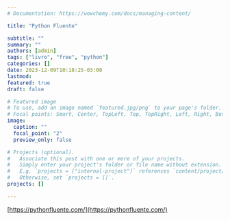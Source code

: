```yaml
---
# Documentation: https://wowchemy.com/docs/managing-content/

title: "Python Fluente"

subtitle: ""
summary: ""
authors: [admin]
tags: ["livro", "free", "python"]
categories: []
date: 2023-12-09T10:18:25-03:00
lastmod:
featured: true
draft: false

# Featured image
# To use, add an image named `featured.jpg/png` to your page's folder.
# Focal points: Smart, Center, TopLeft, Top, TopRight, Left, Right, BottomLeft, Bottom, BottomRight.
image:
  caption: ""
  focal_point: "2"
  preview_only: false

# Projects (optional).
#   Associate this post with one or more of your projects.
#   Simply enter your project's folder or file name without extension.
#   E.g. `projects = ["internal-project"]` references `content/project/deep-learning/index.md`.
#   Otherwise, set `projects = []`.
projects: []

---
```



[https://pythonfluente.com/](https://pythonfluente.com/)
